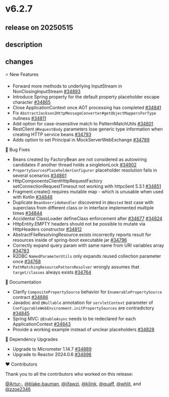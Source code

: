 # v6.2.7

## release on 20250515

## description

## changes

⭐ New Features

* Forward more methods to underlying InputStream in NonClosingInputStream <a href="https://github.com/spring-projects/spring-framework/pull/34893" data-hovercard-type="pull_request" data-hovercard-url="/spring-projects/spring-framework/pull/34893/hovercard">#34893</a>
* Introduce Spring property for the default property placeholder escape character <a href="https://github.com/spring-projects/spring-framework/issues/34865" data-hovercard-type="issue" data-hovercard-url="/spring-projects/spring-framework/issues/34865/hovercard">#34865</a>
* Close ApplicationContext once AOT processing has completed <a href="https://github.com/spring-projects/spring-framework/issues/34841" data-hovercard-type="issue" data-hovercard-url="/spring-projects/spring-framework/issues/34841/hovercard">#34841</a>
* Fix <code>AbstractJackson2HttpMessageConverter#getObjectMappersForType</code> nullness <a href="https://github.com/spring-projects/spring-framework/issues/34811" data-hovercard-type="issue" data-hovercard-url="/spring-projects/spring-framework/issues/34811/hovercard">#34811</a>
* Add option for case-insensitive match to PatternMatchUtils <a href="https://github.com/spring-projects/spring-framework/issues/34801" data-hovercard-type="issue" data-hovercard-url="/spring-projects/spring-framework/issues/34801/hovercard">#34801</a>
* RestClient <code>@RequestBody</code> parameters lose generic type information when creating HTTP service beans <a href="https://github.com/spring-projects/spring-framework/issues/34793" data-hovercard-type="issue" data-hovercard-url="/spring-projects/spring-framework/issues/34793/hovercard">#34793</a>
* Adds option to set Principal in MockServerWebExchange <a href="https://github.com/spring-projects/spring-framework/pull/34789" data-hovercard-type="pull_request" data-hovercard-url="/spring-projects/spring-framework/pull/34789/hovercard">#34789</a>

🐞 Bug Fixes

* Beans created by FactoryBean are not considered as autowiring candidates if another thread holds a singletonLock <a href="https://github.com/spring-projects/spring-framework/issues/34902" data-hovercard-type="issue" data-hovercard-url="/spring-projects/spring-framework/issues/34902/hovercard">#34902</a>
* <code>PropertySourcesPlaceholderConfigurer</code> placeholder resolution fails in several scenarios <a href="https://github.com/spring-projects/spring-framework/issues/34861" data-hovercard-type="issue" data-hovercard-url="/spring-projects/spring-framework/issues/34861/hovercard">#34861</a>
* HttpComponentsClientHttpRequestFactory setConnectionRequestTimeout not working with httpclient 5.3.1 <a href="https://github.com/spring-projects/spring-framework/issues/34851" data-hovercard-type="issue" data-hovercard-url="/spring-projects/spring-framework/issues/34851/hovercard">#34851</a>
* Fragment.create() requires mutable map - which is unusable when used with Kotlin <a href="https://github.com/spring-projects/spring-framework/issues/34848" data-hovercard-type="issue" data-hovercard-url="/spring-projects/spring-framework/issues/34848/hovercard">#34848</a>
* Duplicate <code>BeanOverrideHandler</code> discovered in <code>@Nested</code> test case with superclass from different class or in interface implemented multiple times <a href="https://github.com/spring-projects/spring-framework/issues/34844" data-hovercard-type="issue" data-hovercard-url="/spring-projects/spring-framework/issues/34844/hovercard">#34844</a>
* Accidental ClassLoader defineClass enforcement after <a class="issue-link js-issue-link" data-error-text="Failed to load title" data-id="2957541780" data-permission-text="Title is private" data-url="https://github.com/spring-projects/spring-framework/issues/34677" data-hovercard-type="issue" data-hovercard-url="/spring-projects/spring-framework/issues/34677/hovercard" href="https://github.com/spring-projects/spring-framework/issues/34677">#34677</a> <a href="https://github.com/spring-projects/spring-framework/issues/34824" data-hovercard-type="issue" data-hovercard-url="/spring-projects/spring-framework/issues/34824/hovercard">#34824</a>
* HttpEntity.EMPTY headers should not be possible to mutate via HttpHeaders constructor <a href="https://github.com/spring-projects/spring-framework/pull/34812" data-hovercard-type="pull_request" data-hovercard-url="/spring-projects/spring-framework/pull/34812/hovercard">#34812</a>
* AbstractFileResolvingResource.exists incorrectly reports result for resources inside of spring-boot executable jar <a href="https://github.com/spring-projects/spring-framework/issues/34796" data-hovercard-type="issue" data-hovercard-url="/spring-projects/spring-framework/issues/34796/hovercard">#34796</a>
* Correctly expand query param with same name from URI variables array <a href="https://github.com/spring-projects/spring-framework/pull/34783" data-hovercard-type="pull_request" data-hovercard-url="/spring-projects/spring-framework/pull/34783/hovercard">#34783</a>
* R2DBC <code>NamedParameterUtils</code> only expands reused collection parameter once <a href="https://github.com/spring-projects/spring-framework/issues/34768" data-hovercard-type="issue" data-hovercard-url="/spring-projects/spring-framework/issues/34768/hovercard">#34768</a>
* <code>PathMatchingResourcePatternResolver</code> wrongly assumes that <code>target/classes</code> always exists <a href="https://github.com/spring-projects/spring-framework/issues/34764" data-hovercard-type="issue" data-hovercard-url="/spring-projects/spring-framework/issues/34764/hovercard">#34764</a>

📔 Documentation

* Clarify <code>CompositePropertySource</code> behavior for <code>EnumerablePropertySource</code> contract <a href="https://github.com/spring-projects/spring-framework/issues/34886" data-hovercard-type="issue" data-hovercard-url="/spring-projects/spring-framework/issues/34886/hovercard">#34886</a>
* Javadoc and <code>@Nullable</code> annotation for <code>servletContext</code> parameter of <code>ConfigurableWebEnvironment.initPropertySources</code> are contradictory <a href="https://github.com/spring-projects/spring-framework/issues/34845" data-hovercard-type="issue" data-hovercard-url="/spring-projects/spring-framework/issues/34845/hovercard">#34845</a>
* Spring MVC: <code>@EnableAsync</code> needs to be redeclared for each ApplicationContext <a href="https://github.com/spring-projects/spring-framework/issues/34843" data-hovercard-type="issue" data-hovercard-url="/spring-projects/spring-framework/issues/34843/hovercard">#34843</a>
* Provide a working example instead of unclear placeholders <a href="https://github.com/spring-projects/spring-framework/pull/34828" data-hovercard-type="pull_request" data-hovercard-url="/spring-projects/spring-framework/pull/34828/hovercard">#34828</a>

🔨 Dependency Upgrades

* Upgrade to Micrometer 1.14.7 <a href="https://github.com/spring-projects/spring-framework/issues/34889" data-hovercard-type="issue" data-hovercard-url="/spring-projects/spring-framework/issues/34889/hovercard">#34889</a>
* Upgrade to Reactor 2024.0.6 <a href="https://github.com/spring-projects/spring-framework/issues/34898" data-hovercard-type="issue" data-hovercard-url="/spring-projects/spring-framework/issues/34898/hovercard">#34898</a>

❤️ Contributors

Thank you to all the contributors who worked on this release:

<a class="user-mention notranslate" data-hovercard-type="user" data-hovercard-url="/users/Artur-/hovercard" data-octo-click="hovercard-link-click" data-octo-dimensions="link_type:self" href="https://github.com/Artur-">@Artur-</a>, <a class="user-mention notranslate" data-hovercard-type="user" data-hovercard-url="/users/blake-bauman/hovercard" data-octo-click="hovercard-link-click" data-octo-dimensions="link_type:self" href="https://github.com/blake-bauman">@blake-bauman</a>, <a class="user-mention notranslate" data-hovercard-type="user" data-hovercard-url="/users/iifawzi/hovercard" data-octo-click="hovercard-link-click" data-octo-dimensions="link_type:self" href="https://github.com/iifawzi">@iifawzi</a>, <a class="user-mention notranslate" data-hovercard-type="user" data-hovercard-url="/users/kilink/hovercard" data-octo-click="hovercard-link-click" data-octo-dimensions="link_type:self" href="https://github.com/kilink">@kilink</a>, <a class="user-mention notranslate" data-hovercard-type="user" data-hovercard-url="/users/quaff/hovercard" data-octo-click="hovercard-link-click" data-octo-dimensions="link_type:self" href="https://github.com/quaff">@quaff</a>, <a class="user-mention notranslate" data-hovercard-type="user" data-hovercard-url="/users/whlit/hovercard" data-octo-click="hovercard-link-click" data-octo-dimensions="link_type:self" href="https://github.com/whlit">@whlit</a>, and <a class="user-mention notranslate" data-hovercard-type="user" data-hovercard-url="/users/zzoe2346/hovercard" data-octo-click="hovercard-link-click" data-octo-dimensions="link_type:self" href="https://github.com/zzoe2346">@zzoe2346</a>

